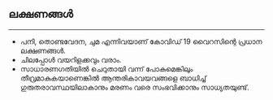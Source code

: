 ## ലക്ഷണങ്ങള്‍

---

* പനി, തൊണ്ടവേദന, ചുമ എന്നിവയാണ് കോവിഡ് 19 വൈറസിന്റെ പ്രധാന ലക്ഷണങ്ങള്‍.
* ചിലപ്പോള്‍ വയറിളക്കവും വരാം. 
* സാധാരണഗതിയില്‍ ചെറുതായി വന്ന് പോകുമെങ്കിലും തീവ്രമാകുകയാണെങ്കില്‍ ആന്തരികാവയവങ്ങളെ ബാധിച്ച് ഗുരുതരാവസ്ഥയിലാകാനും മരണം വരെ സംഭവിക്കാനും സാധ്യതയുണ്ട്.

